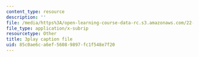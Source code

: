 ```yaml
---
content_type: resource
description: ''
file: /media/https%3A/open-learning-course-data-rc.s3.amazonaws.com/22-01-introduction-to-nuclear-engineering-and-ionizing-radiation-fall-2016/85c0ae6ca6ef56089897fc1f548e7f20_kZAFntUFx8I.vtt
file_type: application/x-subrip
resourcetype: Other
title: 3play caption file
uid: 85c0ae6c-a6ef-5608-9897-fc1f548e7f20
---
```


